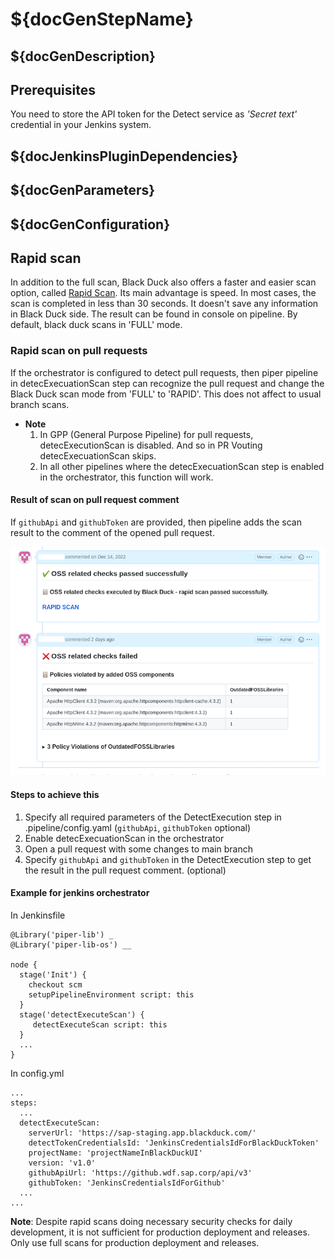 # ${docGenStepName}

## ${docGenDescription}

## Prerequisites

You need to store the API token for the Detect service as _'Secret text'_ credential in your Jenkins system.

## ${docJenkinsPluginDependencies}

## ${docGenParameters}

## ${docGenConfiguration}

## Rapid scan

In addition to the full scan, Black Duck also offers a faster and easier scan option, called <a href="https://community.synopsys.com/s/document-item?bundleId=integrations-detect&topicId=downloadingandrunning%2Frapidscan.html&_LANG=enus" target="_blank">Rapid Scan</a>.
Its main advantage is speed. In most cases, the scan is completed in less than 30 seconds. It doesn't save any information in Black Duck side.
The result can be found in console on pipeline. By default, black duck scans in 'FULL' mode.

### Rapid scan on pull requests

If the orchestrator is configured to detect pull requests, then piper pipeline in detecExecuationScan step can recognize the pull request and change the Black Duck scan mode from 'FULL' to 'RAPID'. This does not affect to usual branch scans.
- **Note**
  1. In GPP (General Purpose Pipeline) for pull requests, detecExecutionScan is disabled. And so in PR Vouting detecExecuationScan skips.
  2. In all other pipelines where the detecExecuationScan step is enabled in the orchestrator, this function will work.

#### Result of scan on pull request comment

If `githubApi` and `githubToken` are provided, then pipeline adds the scan result to the comment of the opened pull request.

![blackDuckPullRequestComment](../images/BDRapidScanPrs.png)

#### Steps to achieve this

1. Specify all required parameters of the DetectExecution step in .pipeline/config.yaml (`githubApi`, `githubToken` optional)
2. Enable detecExecuationScan in the orchestrator
3. Open a pull request with some changes to main branch
4. Specify `githubApi` and `githubToken` in the DetectExecution step to get the result in the pull request comment. (optional)

#### Example for jenkins orchestrator

In Jenkinsfile

```
@Library('piper-lib') _
@Library('piper-lib-os') __

node {
  stage('Init') {
    checkout scm
    setupPipelineEnvironment script: this
  }
  stage('detectExecuteScan') {
     detectExecuteScan script: this
  }
  ...
}
```

In config.yml

```
...
steps:
  ...
  detectExecuteScan:
    serverUrl: 'https://sap-staging.app.blackduck.com/'
    detectTokenCredentialsId: 'JenkinsCredentialsIdForBlackDuckToken'
    projectName: 'projectNameInBlackDuckUI'
    version: 'v1.0'
    githubApiUrl: 'https://github.wdf.sap.corp/api/v3'
    githubToken: 'JenkinsCredentialsIdForGithub'
  ...
...
```

**Note**: Despite rapid scans doing necessary security checks for daily development, it is not sufficient for production deployment and releases.
Only use full scans for production deployment and releases.
